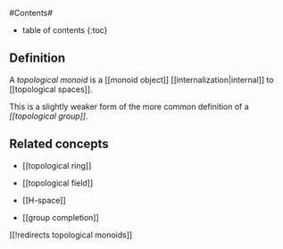 
#Contents#
* table of contents
{:toc}

## Definition

A _topological monoid_ is a [[monoid object]] [[internalization|internal]] to [[topological spaces]]. 

This is a slightly weaker form of the more common definition of a _[[topological group]]_. 

## Related concepts

* [[topological ring]]

* [[topological field]]

* [[H-space]]

* [[group completion]]

[[!redirects topological monoids]]
